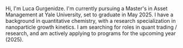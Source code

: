 Hi, I'm Luca Gurgenidze. I'm currently pursuing a Master's in Asset Management at Yale University, set to graduate in May 2025.
I have a background in quantitative chemistry, with a research specialization in nanoparticle growth kinetics.
I am searching for roles in quant trading / research, and am actively applying to programs for the upcoming year (2025). 

<!---
lucagurgenidze/lucagurgenidze is a ✨ special ✨ repository because its `README.md` (this file) appears on your GitHub profile.
You can click the Preview link to take a look at your changes.
--->
